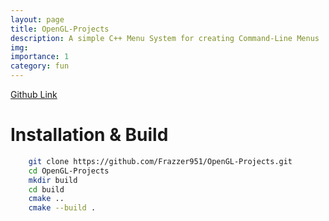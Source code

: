 ```yaml
---
layout: page
title: OpenGL-Projects
description: A simple C++ Menu System for creating Command-Line Menus
img:
importance: 1
category: fun
---
```


[Github Link](https://github.com/Frazzer951/OpenGL-Projects)

# Installation & Build
```bash
    git clone https://github.com/Frazzer951/OpenGL-Projects.git
    cd OpenGL-Projects
    mkdir build
    cd build
    cmake ..
    cmake --build .
```